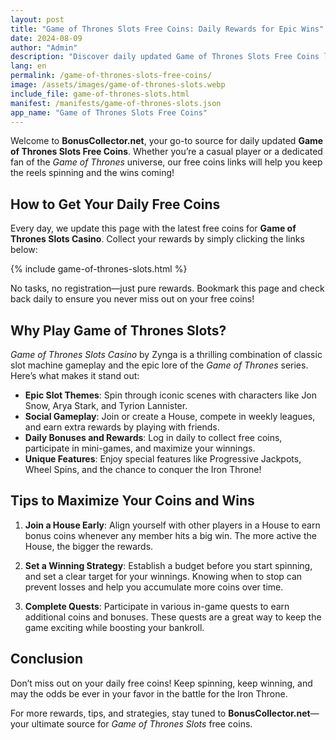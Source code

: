 ```yaml
---
layout: post
title: "Game of Thrones Slots Free Coins: Daily Rewards for Epic Wins"
date: 2024-08-09
author: "Admin"
description: "Discover daily updated Game of Thrones Slots Free Coins links and maximize your in-game rewards with our exclusive tips and strategies."
lang: en
permalink: /game-of-thrones-slots-free-coins/
image: /assets/images/game-of-thrones-slots.webp
include_file: game-of-thrones-slots.html
manifest: /manifests/game-of-thrones-slots.json
app_name: "Game of Thrones Slots Free Coins"
---
```


Welcome to **BonusCollector.net**, your go-to source for daily updated **Game of Thrones Slots Free Coins**. Whether you’re a casual player or a dedicated fan of the *Game of Thrones* universe, our free coins links will help you keep the reels spinning and the wins coming!

## How to Get Your Daily Free Coins

Every day, we update this page with the latest free coins for **Game of Thrones Slots Casino**. Collect your rewards by simply clicking the links below:

{% include game-of-thrones-slots.html %}

No tasks, no registration—just pure rewards. Bookmark this page and check back daily to ensure you never miss out on your free coins!

## Why Play Game of Thrones Slots?

*Game of Thrones Slots Casino* by Zynga is a thrilling combination of classic slot machine gameplay and the epic lore of the *Game of Thrones* series. Here’s what makes it stand out:

- **Epic Slot Themes**: Spin through iconic scenes with characters like Jon Snow, Arya Stark, and Tyrion Lannister.
- **Social Gameplay**: Join or create a House, compete in weekly leagues, and earn extra rewards by playing with friends.
- **Daily Bonuses and Rewards**: Log in daily to collect free coins, participate in mini-games, and maximize your winnings.
- **Unique Features**: Enjoy special features like Progressive Jackpots, Wheel Spins, and the chance to conquer the Iron Throne!

## Tips to Maximize Your Coins and Wins

1. **Join a House Early**: Align yourself with other players in a House to earn bonus coins whenever any member hits a big win. The more active the House, the bigger the rewards.
   
2. **Set a Winning Strategy**: Establish a budget before you start spinning, and set a clear target for your winnings. Knowing when to stop can prevent losses and help you accumulate more coins over time.

3. **Complete Quests**: Participate in various in-game quests to earn additional coins and bonuses. These quests are a great way to keep the game exciting while boosting your bankroll.

## Conclusion

Don’t miss out on your daily free coins! Keep spinning, keep winning, and may the odds be ever in your favor in the battle for the Iron Throne.

For more rewards, tips, and strategies, stay tuned to **BonusCollector.net**—your ultimate source for *Game of Thrones Slots* free coins.
